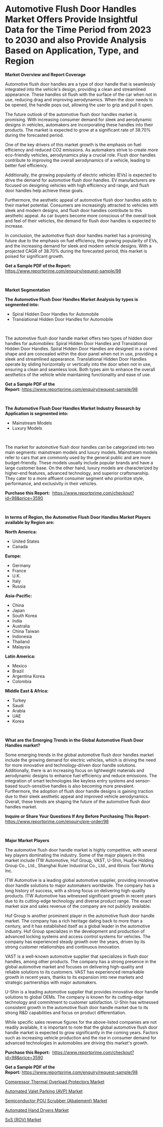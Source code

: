 <p><h1>Automotive Flush Door Handles Market Offers Provide Insightful Data for the Time Period from 2023 to 2030 and also Provide Analysis Based on Application, Type, and Region</h1></p><p><strong>Market Overview and Report Coverage</strong></p>
<p><p>Automotive flush door handles are a type of door handle that is seamlessly integrated into the vehicle's design, providing a clean and streamlined appearance. These handles sit flush with the surface of the car when not in use, reducing drag and improving aerodynamics. When the door needs to be opened, the handle pops out, allowing the user to grip and pull it open.</p><p>The future outlook of the automotive flush door handles market is promising. With increasing consumer demand for sleek and aerodynamic designs in vehicles, automakers are incorporating these handles into their products. The market is expected to grow at a significant rate of 38.70% during the forecasted period.</p><p>One of the key drivers of this market growth is the emphasis on fuel efficiency and reduced CO2 emissions. As automakers strive to create more eco-friendly vehicles, aerodynamics play a crucial role. Flush door handles contribute to improving the overall aerodynamics of a vehicle, leading to better fuel efficiency.</p><p>Additionally, the growing popularity of electric vehicles (EVs) is expected to drive the demand for automotive flush door handles. EV manufacturers are focused on designing vehicles with high efficiency and range, and flush door handles help achieve these goals.</p><p>Furthermore, the aesthetic appeal of automotive flush door handles adds to their market potential. Consumers are increasingly attracted to vehicles with sleek and modern designs, and flush door handles contribute to this aesthetic appeal. As car buyers become more conscious of the overall look and feel of their vehicles, the demand for flush door handles is expected to increase.</p><p>In conclusion, the automotive flush door handles market has a promising future due to the emphasis on fuel efficiency, the growing popularity of EVs, and the increasing demand for sleek and modern vehicle designs. With a projected CAGR of 38.70% during the forecasted period, this market is poised for significant growth.</p></p>
<p><strong>Get a Sample PDF of the Report:</strong> <a href="https://www.reportprime.com/enquiry/request-sample/98">https://www.reportprime.com/enquiry/request-sample/98</a></p>
<p>&nbsp;</p>
<p><strong>Market Segmentation</strong></p>
<p><strong>The Automotive Flush Door Handles Market Analysis by types is segmented into:</strong></p>
<p><ul><li>Spiral Hidden Door Handles for Automobile</li><li>Translational Hidden Door Handles for Automobile</li></ul></p>
<p>&nbsp;</p>
<p><p>The automotive flush door handle market offers two types of hidden door handles for automobiles: Spiral Hidden Door Handles and Translational Hidden Door Handles. Spiral Hidden Door Handles are designed in a curved shape and are concealed within the door panel when not in use, providing a sleek and streamlined appearance. Translational Hidden Door Handles operate by sliding horizontally or vertically into the door when not in use, ensuring a clean and seamless look. Both types aim to enhance the overall aesthetics of the vehicle while maintaining functionality and ease of use.</p></p>
<p><strong>Get a Sample PDF of the Report:</strong>&nbsp;<a href="https://www.reportprime.com/enquiry/request-sample/98">https://www.reportprime.com/enquiry/request-sample/98</a></p>
<p>&nbsp;</p>
<p><strong>The Automotive Flush Door Handles Market Industry Research by Application is segmented into:</strong></p>
<p><ul><li>Mainstream Models</li><li>Luxury Models</li></ul></p>
<p>&nbsp;</p>
<p><p>The market for automotive flush door handles can be categorized into two main segments: mainstream models and luxury models. Mainstream models refer to cars that are commonly used by the general public and are more budget-friendly. These models usually include popular brands and have a large customer base. On the other hand, luxury models are characterized by higher-end features, advanced technology, and superior craftsmanship. They cater to a more affluent consumer segment who prioritize style, performance, and exclusivity in their vehicles.</p></p>
<p><strong>Purchase this Report:</strong>&nbsp; <a href="https://www.reportprime.com/checkout?id=98&price=3590">https://www.reportprime.com/checkout?id=98&price=3590</a></p>
<p>&nbsp;</p>
<p><strong>In terms of Region, the Automotive Flush Door Handles Market Players available by Region are:</strong></p>
<p>
    <p> <strong> North America: </strong>
        <ul>
            <li>United States</li>
            <li>Canada</li>
        </ul>
        </p> 
    <p> <strong> Europe: </strong>
        <ul>
            <li>Germany</li>
            <li>France</li>
            <li>U.K.</li>
            <li>Italy</li>
            <li>Russia</li>
        </ul>
        </p> 
    <p> <strong> Asia-Pacific: </strong>
        <ul>
            <li>China</li>
            <li>Japan</li>
            <li>South Korea</li>
            <li>India</li>
            <li>Australia</li>
            <li>China Taiwan</li>
            <li>Indonesia</li>
            <li>Thailand</li>
            <li>Malaysia</li>
        </ul>
        </p> 
    <p> <strong> Latin America: </strong>
        <ul>
            <li>Mexico</li>
            <li>Brazil</li>
            <li>Argentina Korea</li>
            <li>Colombia</li>
        </ul>
        </p> 
    <p> <strong> Middle East & Africa: </strong>
        <ul>
            <li>Turkey</li>
            <li>Saudi</li>
            <li>Arabia</li>
            <li>UAE</li>
            <li>Korea</li>
        </ul>
    </p>
    </p>
<p>&nbsp;</p>
<p><strong>What are the Emerging Trends in the Global Automotive Flush Door Handles market?</strong></p>
<p><p>Some emerging trends in the global automotive flush door handles market include the growing demand for electric vehicles, which is driving the need for more innovative and technology-driven door handle solutions. Additionally, there is an increasing focus on lightweight materials and aerodynamic designs to enhance fuel efficiency and reduce emissions. The integration of smart technologies like keyless entry systems and sensor-based touch-sensitive handles is also becoming more prevalent. Furthermore, the adoption of flush door handle designs is gaining traction due to their sleek aesthetic appeal and improved vehicle aerodynamics. Overall, these trends are shaping the future of the automotive flush door handles market.</p></p>
<p><strong>Inquire or Share Your Questions If Any Before Purchasing This Report</strong>- <a href="https://www.reportprime.com/enquiry/pre-order/98">https://www.reportprime.com/enquiry/pre-order/98</a></p>
<p>&nbsp;</p>
<p><strong>Major Market Players</strong></p>
<p><p>The automotive flush door handle market is highly competitive, with several key players dominating the industry. Some of the major players in this market include ITW Automotive, Huf Group, VAST, U-Shin, HuaDe Holding Group Co., Ltd., Shanghai Ruier Industrial Co., Ltd., and Illinois Tool Works Inc. </p><p>ITW Automotive is a leading global automotive supplier, providing innovative door handle solutions to major automakers worldwide. The company has a long history of success, with a strong focus on delivering high-quality products. ITW Automotive has witnessed significant growth in recent years due to its cutting-edge technology and diverse product range. The exact market size and sales revenue of the company are not publicly available.</p><p>Huf Group is another prominent player in the automotive flush door handle market. The company has a rich heritage dating back to more than a century, and it has established itself as a global leader in the automotive industry. Huf Group specializes in the development and production of advanced locking systems and access control systems for vehicles. The company has experienced steady growth over the years, driven by its strong customer relationships and continuous innovation.</p><p>VAST is a well-known automotive supplier that specializes in flush door handles, among other products. The company has a strong presence in the global automotive market and focuses on delivering high-quality and reliable solutions to its customers. VAST has experienced remarkable growth in recent years, thanks to its expansion into new markets and strategic partnerships with major automakers.</p><p>U-Shin is a leading automotive supplier that provides innovative door handle solutions to global OEMs. The company is known for its cutting-edge technology and commitment to customer satisfaction. U-Shin has witnessed consistent growth in the automotive flush door handle market due to its strong R&D capabilities and focus on product differentiation.</p><p>While specific sales revenue figures for the above-listed companies are not readily available, it is important to note that the global automotive flush door handle market is expected to grow significantly in the coming years. Factors such as increasing vehicle production and the rise in consumer demand for advanced technologies in automobiles are driving this market's growth.</p></p>
<p><strong>Purchase this Report:</strong>&nbsp;&nbsp;<a href="https://www.reportprime.com/checkout?id=98&price=3590">https://www.reportprime.com/checkout?id=98&price=3590</a></p>
<p></p>
<p><strong>Get a Sample PDF of the Report:</strong>&nbsp;<a href="https://www.reportprime.com/enquiry/request-sample/98">https://www.reportprime.com/enquiry/request-sample/98</a></p>
<p><p><a href="https://www.linkedin.com/pulse/compressor-thermal-overload-protectors-market-share-amp-new-2ly9e/">Compressor Thermal Overload Protectors Market</a></p><p><a href="https://github.com/FassouRP/Market-Research-Report-List-1/blob/main/automated-valet-parking-avp-market.md">Automated Valet Parking (AVP) Market</a></p><p><a href="https://www.linkedin.com/pulse/semiconductor-pou-scrubber-abatement-market-research-report-e5j5e/">Semiconductor POU Scrubber (Abatement) Market</a></p><p><a href="https://medium.com/@fitanstorm7845/automated-hand-dryers-market-size-reveals-the-best-marketing-channels-in-global-industry-69d1c8eff64f">Automated Hand Dryers Market</a></p><p><a href="https://github.com/rexevange/Market-Research-Report-List-1/blob/main/sxs-rov-market.md">SxS (ROV) Market</a></p></p>